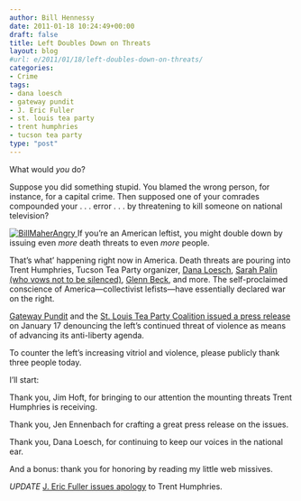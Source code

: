 ```yaml
---
author: Bill Hennessy
date: 2011-01-18 10:24:49+00:00
draft: false
title: Left Doubles Down on Threats
layout: blog
#url: e/2011/01/18/left-doubles-down-on-threats/
categories:
- Crime
tags:
- dana loesch
- gateway pundit
- J. Eric Fuller
- st. louis tea party
- trent humphries
- tucson tea party
type: "post"
---
```


What would _you_ do?

 

Suppose you did something stupid. You blamed the wrong person, for instance, for a capital crime. Then supposed one of your comrades compounded your . . . error . . . by threatening to kill someone on national television?

 

[![BillMaherAngry](https://hennessysview.com/wp-content/uploads/2011/01/BillMaherAngry_thumb1.jpg)
](https://hennessysview.com/wp-content/uploads/2011/01/BillMaherAngry1.jpg)If you’re an American leftist, you might double down by issuing even _more_ death threats to even _more_ people. 

 

That’s what’ happening right now in America. Death threats are pouring into Trent Humphries, Tucson Tea Party organizer, [Dana Loesch](https://teapartyfi.com/news/Dana-Loesch-Gets-Death-Threats-in-Wake-of-Arizona-Shooting-1859628.html), [Sarah Palin (who vows not to be silenced)](https://michellemalkin.com/2011/01/17/shut-me-up/), [Glenn Beck](https://www.mediaite.com/tv/glenn-beck-opens-up-about-violence-i-have-15-operating-threats-on-me-at-any-given-time/), and more. The self-proclaimed conscience of America—collectivist lefists—have essentially declared war on the right.

 

[Gateway Pundit](https://gatewaypundit.rightnetwork.com/) and the [St. Louis Tea Party Coalition issued a press release](https://gatewaypundit.rightnetwork.com/2011/01/st-louis-tea-party-stands-in-solidarity-with-trent-humphries-and-the-tucson-tea-party/) on January 17 denouncing the left’s continued threat of violence as means of advancing its anti-liberty agenda.

 

To counter the left’s increasing vitriol and violence, please publicly thank three people today. 

 

I’ll start:

 

Thank you, Jim Hoft, for bringing to our attention the mounting threats Trent Humphries is receiving. 

 

Thank you, Jen Ennenbach for crafting a great press release on the issues.

 

Thank you, Dana Loesch, for continuing to keep our voices in the national ear.

 

And a bonus: thank you for honoring by reading my little web missives.

 

*UPDATE* [J. Eric Fuller issues apology](https://www.cnn.com/2011/POLITICS/01/17/arizona.shooting.fuller/index.html) to Trent Humphries.
